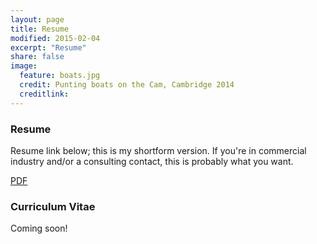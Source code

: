 ```yaml
---
layout: page
title: Resume
modified: 2015-02-04
excerpt: "Resume"
share: false
image:
  feature: boats.jpg
  credit: Punting boats on the Cam, Cambridge 2014
  creditlink:
---
```


### Resume

Resume link below; this is my shortform version. If you're in commercial industry and/or a consulting contact, this is probably what you want.

<div markdown="0"><a href="https://github.com/theisencr/theisencr.github.io/blob/master/assets/ctheisen_resume.pdf" class="btn btn-info">PDF</a></div>

### Curriculum Vitae

Coming soon!
